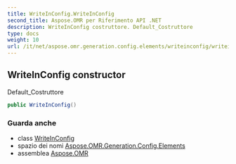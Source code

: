 ```yaml
---
title: WriteInConfig.WriteInConfig
second_title: Aspose.OMR per Riferimento API .NET
description: WriteInConfig costruttore. Default_Costruttore
type: docs
weight: 10
url: /it/net/aspose.omr.generation.config.elements/writeinconfig/writeinconfig/
---
```

## WriteInConfig constructor

Default_Costruttore

```csharp
public WriteInConfig()
```

### Guarda anche

* class [WriteInConfig](../)
* spazio dei nomi [Aspose.OMR.Generation.Config.Elements](../../writeinconfig/)
* assemblea [Aspose.OMR](../../../)


